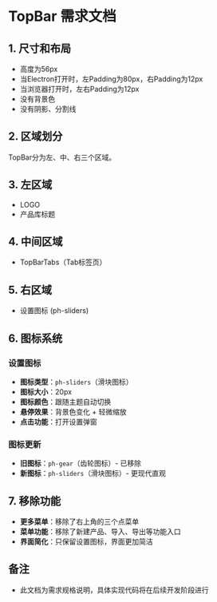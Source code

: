 # TopBar 需求文档

## 1. 尺寸和布局
- 高度为56px
- 当Electron打开时，左Padding为80px，右Padding为12px
- 当浏览器打开时，左右Padding为12px
- 没有背景色
- 没有阴影、分割线

## 2. 区域划分
TopBar分为左、中、右三个区域。

## 3. 左区域
- LOGO
- 产品库标题

## 4. 中间区域
- TopBarTabs（Tab标签页）

## 5. 右区域
- 设置图标 (ph-sliders)

## 6. 图标系统

### 设置图标
- **图标类型**：`ph-sliders`（滑块图标）
- **图标大小**：20px
- **图标颜色**：跟随主题自动切换
- **悬停效果**：背景色变化 + 轻微缩放
- **点击功能**：打开设置弹窗

### 图标更新
- **旧图标**：`ph-gear`（齿轮图标）- 已移除
- **新图标**：`ph-sliders`（滑块图标）- 更现代直观

## 7. 移除功能
- **更多菜单**：移除了右上角的三个点菜单
- **菜单功能**：移除了新建产品、导入、导出等功能入口
- **界面简化**：只保留设置图标，界面更加简洁

## 备注
- 此文档为需求规格说明，具体实现代码将在后续开发阶段进行
